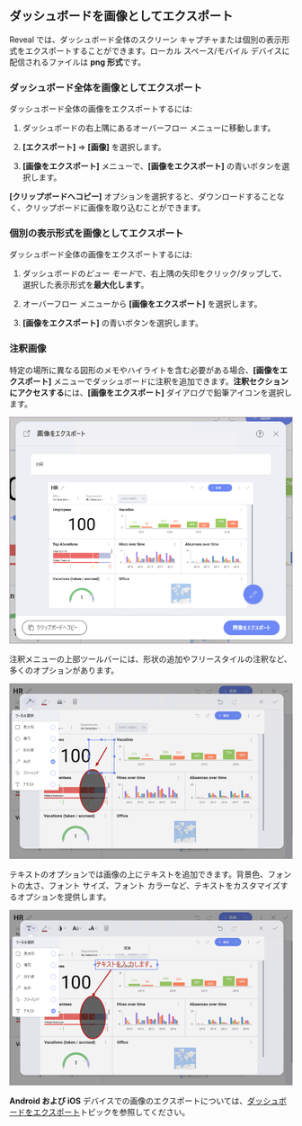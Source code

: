 ## ダッシュボードを画像としてエクスポート

Reveal では、ダッシュボード全体のスクリーン キャプチャまたは個別の表示形式をエクスポートすることができます。ローカル スペース/モバイル デバイスに配信されるファイルは **png 形式**です。

### ダッシュボード全体を画像としてエクスポート

ダッシュボード全体の画像をエクスポートするには:

1.  ダッシュボードの右上隅にあるオーバーフロー メニューに移動します。

2.  **[エクスポート]** ⇒ **[画像]** を選択します。

3.  **[画像をエクスポート]** メニューで、**[画像をエクスポート]** の青いボタンを選択します。

**[クリップボードへコピー]** オプションを選択すると、ダウンロードすることなく、クリップボードに画像を取り込むことができます。

### 個別の表示形式を画像としてエクスポート

ダッシュボード全体の画像をエクスポートするには:

1.  ダッシュボードの*ビュー モード*で、右上隅の矢印をクリック/タップして、選択した表示形式を**最大化します**。

2.  オーバーフロー メニューから **[画像をエクスポート]** を選択します。

3.  **[画像をエクスポート]** の青いボタンを選択します。

<a name='annotating'></a>
### 注釈画像

特定の場所に異なる図形のメモやハイライトを含む必要がある場合、**[画像をエクスポート]** メニューでダッシュボードに注釈を追加できます。**注釈セクションにアクセスする**には、**[画像をエクスポート]** ダイアログで鉛筆アイコンを選択します。

<img src="images/image-annotation-menu.png" alt="Accessing Image Annotation Menu" class="responsive-img"/>

注釈メニューの上部ツールバーには、形状の追加やフリースタイルの注釈など、多くのオプションがあります。

<img src="images/image-annotation-shapes.png" alt="Image annotation shapes options" class="responsive-img"/>

テキストのオプションでは画像の上にテキストを追加できます。背景色、フォントの太さ、フォント サイズ、フォント カラーなど、テキストをカスタマイズするオプションを提供します。

<img src="images/image-annotation-text.png" alt="Adding text in image annotation" class="responsive-img"/>

**Android および iOS** デバイスでの画像のエクスポートについては、[ダッシュボードをエクスポート](how-to-export-a-dashboard.html#mobile-devices)トピックを参照してください。
